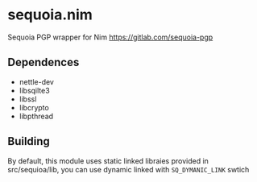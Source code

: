 # sequoia.nim
Sequoia PGP wrapper for Nim https://gitlab.com/sequoia-pgp
        

## Dependences
- nettle-dev
- libsqilte3
- libssl
- libcrypto
- libpthread

## Building

By default, this module uses static linked libraies provided in src/sequioa/lib, you can use dynamic linked with `SQ_DYMANIC_LINK` swtich

